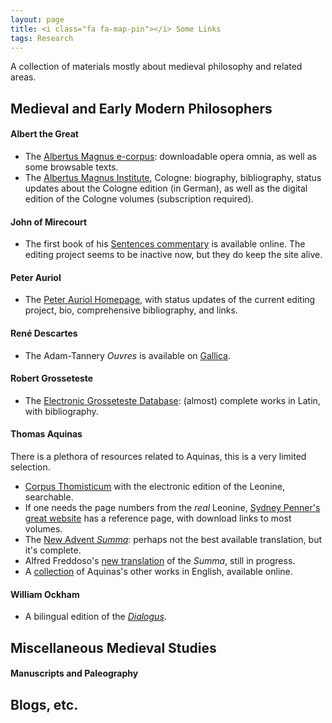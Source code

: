 ```yaml
---
layout: page
title: <i class="fa fa-map-pin"></i> Some Links
tags: Research
---
```

A collection of materials mostly about medieval philosophy and related areas.



## Medieval and Early Modern Philosophers

#### Albert the Great
- The <a href = "http://arts.uwaterloo.ca/~albertus/index.html" target="_blank">Albertus Magnus e-corpus</a>: downloadable opera omnia, as well as some browsable texts.
- The <a href = "http://www.albertus-magnus-institut.de" target="_blank">Albertus Magnus Institute</a>, Cologne: biography, bibliography,  status updates about the Cologne edition (in German), as well as the digital edition of the Cologne volumes (subscription required).

#### John of Mirecourt
- The first book of his <a href = "http://filosofia.dipafilo.unimi.it/~mparodi/mirecourt/home.htm">Sentences commentary</a> is available online. The editing project seems to be inactive now, but they do keep the site alive.

#### Peter Auriol
- The <a href="http://www.peterauriol.net">Peter Auriol Homepage</a>, with status updates of the current editing project, bio, comprehensive bibliography, and links.

#### René Descartes
- The Adam-Tannery *Ouvres* is available on <a href="http://gallica.bnf.fr/" target="_blank">Gallica</a>.

#### Robert Grosseteste
- The <a href = "http://www.grosseteste.com" target="_blank">Electronic Grosseteste Database</a>: (almost) complete works in Latin, with bibliography.

#### Thomas Aquinas
There is a plethora of resources related to Aquinas, this is a very limited selection.

- <a href="http://www.corpusthomisticum.org/" target="_blank">Corpus Thomisticum</a> with the electronic edition of the Leonine, searchable.
- If one needs the page numbers from the *real* Leonine, <a href="http://www.sydneypenner.ca/os/aquinas.shtml" target="_blank">Sydney Penner's great website</a> has a reference page, with download links to most volumes.
- The <a href="http://www.newadvent.org/summa/" target="_blank">New Advent *Summa*</a>: perhaps not the best available translation, but it's complete.
- Alfred Freddoso's <a href="http://www3.nd.edu/~afreddos/summa-translation/TOC.htm" target="_blank">new translation</a> of the *Summa*, still in progress.
- A <a href="http://dhspriory.org/thomas/" target="_blank">collection</a> of Aquinas's other works in English, available online.

#### William Ockham
- A bilingual edition of the <a href="http://www.britac.ac.uk/pubs/dialogus/wtc.html" target="_blank">*Dialogus*</a>.

## Miscellaneous Medieval Studies

#### Manuscripts and Paleography

## Blogs, etc.
